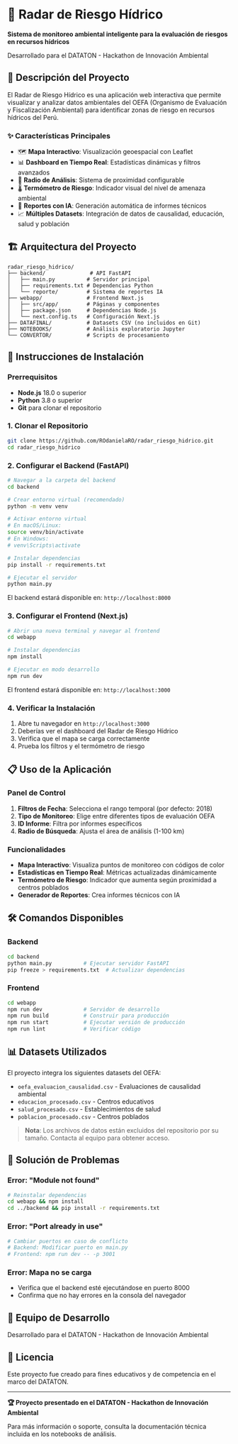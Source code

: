 # 🌊 Radar de Riesgo Hídrico

**Sistema de monitoreo ambiental inteligente para la evaluación de riesgos en recursos hídricos**

Desarrollado para el DATATON - Hackathon de Innovación Ambiental

## 🎯 Descripción del Proyecto

El Radar de Riesgo Hídrico es una aplicación web interactiva que permite visualizar y analizar datos ambientales del OEFA (Organismo de Evaluación y Fiscalización Ambiental) para identificar zonas de riesgo en recursos hídricos del Perú.

### ✨ Características Principales

- 🗺️ **Mapa Interactivo**: Visualización geoespacial con Leaflet
- 📊 **Dashboard en Tiempo Real**: Estadísticas dinámicas y filtros avanzados
- 🎯 **Radio de Análisis**: Sistema de proximidad configurable
- 🌡️ **Termómetro de Riesgo**: Indicador visual del nivel de amenaza ambiental
- 🤖 **Reportes con IA**: Generación automática de informes técnicos
- 📈 **Múltiples Datasets**: Integración de datos de causalidad, educación, salud y población

## 🏗️ Arquitectura del Proyecto

```
radar_riesgo_hidrico/
├── backend/              # API FastAPI
│   ├── main.py          # Servidor principal
│   ├── requirements.txt # Dependencias Python
│   └── reporte/         # Sistema de reportes IA
├── webapp/              # Frontend Next.js
│   ├── src/app/         # Páginas y componentes
│   ├── package.json     # Dependencias Node.js
│   └── next.config.ts   # Configuración Next.js
├── DATAFINAL/           # Datasets CSV (no incluidos en Git)
├── NOTEBOOKS/           # Análisis exploratorio Jupyter
└── CONVERTOR/           # Scripts de procesamiento
```

## 🚀 Instrucciones de Instalación

### Prerrequisitos

- **Node.js** 18.0 o superior
- **Python** 3.8 o superior
- **Git** para clonar el repositorio

### 1. Clonar el Repositorio

```bash
git clone https://github.com/ROdanielaRO/radar_riesgo_hidrico.git
cd radar_riesgo_hidrico
```

### 2. Configurar el Backend (FastAPI)

```bash
# Navegar a la carpeta del backend
cd backend

# Crear entorno virtual (recomendado)
python -m venv venv

# Activar entorno virtual
# En macOS/Linux:
source venv/bin/activate
# En Windows:
# venv\Scripts\activate

# Instalar dependencias
pip install -r requirements.txt

# Ejecutar el servidor
python main.py
```

El backend estará disponible en: `http://localhost:8000`

### 3. Configurar el Frontend (Next.js)

```bash
# Abrir una nueva terminal y navegar al frontend
cd webapp

# Instalar dependencias
npm install

# Ejecutar en modo desarrollo
npm run dev
```

El frontend estará disponible en: `http://localhost:3000`

### 4. Verificar la Instalación

1. Abre tu navegador en `http://localhost:3000`
2. Deberías ver el dashboard del Radar de Riesgo Hídrico
3. Verifica que el mapa se carga correctamente
4. Prueba los filtros y el termómetro de riesgo

## 📋 Uso de la Aplicación

### Panel de Control

1. **Filtros de Fecha**: Selecciona el rango temporal (por defecto: 2018)
2. **Tipo de Monitoreo**: Elige entre diferentes tipos de evaluación OEFA
3. **ID Informe**: Filtra por informes específicos
4. **Radio de Búsqueda**: Ajusta el área de análisis (1-100 km)

### Funcionalidades

- **Mapa Interactivo**: Visualiza puntos de monitoreo con códigos de color
- **Estadísticas en Tiempo Real**: Métricas actualizadas dinámicamente
- **Termómetro de Riesgo**: Indicador que aumenta según proximidad a centros poblados
- **Generador de Reportes**: Crea informes técnicos con IA

## 🛠️ Comandos Disponibles

### Backend
```bash
cd backend
python main.py          # Ejecutar servidor FastAPI
pip freeze > requirements.txt  # Actualizar dependencias
```

### Frontend
```bash
cd webapp
npm run dev             # Servidor de desarrollo
npm run build           # Construir para producción
npm run start           # Ejecutar versión de producción
npm run lint            # Verificar código
```

## 📊 Datasets Utilizados

El proyecto integra los siguientes datasets del OEFA:

- `oefa_evaluacion_causalidad.csv` - Evaluaciones de causalidad ambiental
- `educacion_procesado.csv` - Centros educativos
- `salud_procesado.csv` - Establecimientos de salud
- `poblacion_procesado.csv` - Centros poblados

> **Nota**: Los archivos de datos están excluidos del repositorio por su tamaño. Contacta al equipo para obtener acceso.

## 🔧 Solución de Problemas

### Error: "Module not found"
```bash
# Reinstalar dependencias
cd webapp && npm install
cd ../backend && pip install -r requirements.txt
```

### Error: "Port already in use"
```bash
# Cambiar puertos en caso de conflicto
# Backend: Modificar puerto en main.py
# Frontend: npm run dev -- -p 3001
```

### Error: Mapa no se carga
- Verifica que el backend esté ejecutándose en puerto 8000
- Confirma que no hay errores en la consola del navegador

## 👥 Equipo de Desarrollo

Desarrollado para el DATATON - Hackathon de Innovación Ambiental

## 📄 Licencia

Este proyecto fue creado para fines educativos y de competencia en el marco del DATATON.

---

**🏆 Proyecto presentado en el DATATON - Hackathon de Innovación Ambiental**

Para más información o soporte, consulta la documentación técnica incluida en los notebooks de análisis.